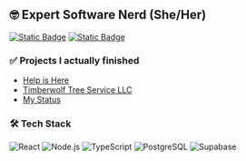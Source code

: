 ## 🤓 Expert Software Nerd (She/Her)
[![Static Badge](https://img.shields.io/badge/portfolio-5E548E)](https://portfolio.abigailhendrick.com)
[![Static Badge](https://img.shields.io/badge/linkedin-9F86C0)](https://www.linkedin.com/in/abigail-hendrick/)

### ✅ Projects I actually finished
- [Help is Here](https://www.sethowens.org/)
- [Timberwolf Tree Service LLC](https://www.timberwolftreeservicellc.com/)
- [My Status](https://status.abigailhendrick.com/)

### 🛠️ Tech Stack

![React](https://img.shields.io/badge/-React-61DAFB?style=flat&logo=react&logoColor=black)
![Node.js](https://img.shields.io/badge/-Node.js-339933?style=flat&logo=node.js&logoColor=white)
![TypeScript](https://img.shields.io/badge/-TypeScript-3178C6?style=flat&logo=typescript&logoColor=white)
![PostgreSQL](https://img.shields.io/badge/-PostgreSQL-336791?style=flat&logo=postgresql&logoColor=white)
![Supabase](https://img.shields.io/badge/-Supabase-3ECF8E?style=flat&logo=supabase&logoColor=white)


<!--
**ParisPianist196/ParisPianist196** is a ✨ _special_ ✨ repository because its `README.md` (this file) appears on your GitHub profile.

Here are some ideas to get you started:

- 🔭 I’m currently working on ...
- 🌱 I’m currently learning ...
- 👯 I’m looking to collaborate on ...
- 🤔 I’m looking for help with ...
- 💬 Ask me about ...
- 📫 How to reach me: ...
- 😄 Pronouns: ...
- ⚡ Fun fact: ...
-->
